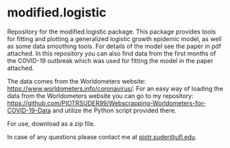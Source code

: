 
# modified.logistic

<!-- badges: start -->
<!-- badges: end -->

Repository for the modified.logistic package. This package provides tools for fitting and plotting a generalized logistic growth epidemic model, as well as some data smoothing tools. For details of the model see the paper in pdf attached. In this repository you can also find data from the first months of the COVID-19 outbreak which was used for fitting the model in the paper attached. 

The data comes from the Worldometers website: https://www.worldometers.info/coronavirus/. For an easy way of loading the data from the Worldometers website you can go to my repository: https://github.com/PIOTRSUDER99/Webscrapping-Worldometers-for-COVID-19-Data and utilize the Python script provided there.

For use, download as a zip file. 

In case of any questions please contact me at piotr.suder@ufl.edu.

